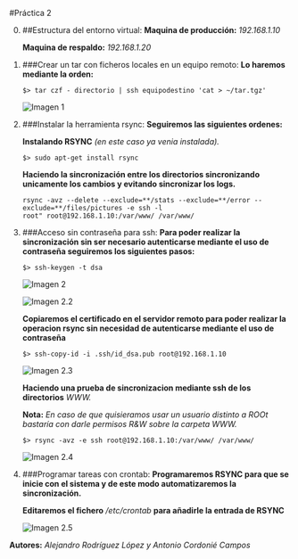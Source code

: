 #Práctica 2

0. ##Estructura del entorno virtual:
	**Maquina de producción:** *192.168.1.10*

	**Maquina de respaldo:** *192.168.1.20*

1. ###Crear un tar con ficheros locales en un equipo remoto:
	**Lo haremos mediante la orden:**

	`$> tar czf - directorio | ssh equipodestino 'cat > ~/tar.tgz'`

	![Imagen 1](1__.png "Práctica 1")

2. ###Instalar la herramienta rsync:
	**Seguiremos las siguientes ordenes:**
	
	**Instalando RSYNC** *(en este caso ya venia instalada).*

	`$> sudo apt-get install rsync`
	
	**Haciendo la sincronización entre los directorios sincronizando unicamente los cambios y evitando sincronizar los logs.**
	```
	rsync -avz --delete --exclude=**/stats --exclude=**/error --exclude=**/files/pictures -e ssh -l 
	root" root@192.168.1.10:/var/www/ /var/www/
	```
4. ###Acceso sin contraseña para ssh:
	**Para poder realizar la sincronización sin ser necesario autenticarse mediante el uso de contraseña seguiremos los siguientes pasos:**
	
	`$> ssh-keygen -t dsa`
	
	![Imagen 2](2__.png "Práctica 2")

	![Imagen 2.2](2.2__.png "Práctica 2.2")

	**Copiaremos el certificado en el servidor remoto para poder realizar la operacion rsync sin necesidad de  autenticarse mediante 
	el uso de contraseña**

	`$> ssh-copy-id -i .ssh/id_dsa.pub root@192.168.1.10`

	![Imagen 2.3](2.3__.png "Práctica 2.3")
	
	**Haciendo una prueba de sincronizacion mediante ssh de los directorios** *WWW.*

	**Nota:** *En caso de que quisieramos usar un usuario distinto a ROOt bastaría con darle permisos R&W sobre la carpeta WWW.* 

	`$> rsync -avz -e ssh root@192.168.1.10:/var/www/ /var/www/ `
	
	![Imagen 2.4](2.4__.png "Práctica 2.4")

5. ###Programar tareas con crontab:
	**Programaremos RSYNC para que se inicie con el sistema y de este modo automatizaremos la sincronización.**	
		
	**Editaremos el fichero** */etc/crontab* **para añadirle la entrada de RSYNC**

	![Imagen 2.5](2.5__.png "Práctica 2.5")


**Autores:** *Alejandro Rodríguez López y Antonio Cordonié Campos*
	
